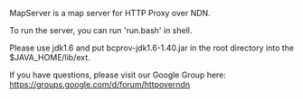MapServer is a map server for HTTP Proxy over NDN. 

To run the server, you can run 'run.bash' in shell.

Please use jdk1.6 and put bcprov-jdk1.6-1.40.jar in the root directory into the $JAVA_HOME/lib/ext.

If you have questions, please visit our Google Group here:
https://groups.google.com/d/forum/httpoverndn


